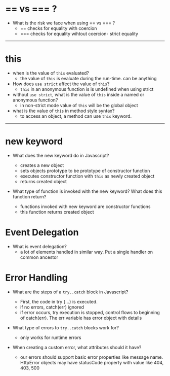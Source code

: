 # == vs === ?
- What is the risk we face when using == vs === ?
  - == checks for equality with coercion 
  - === checks for equality wihtout coercion- strict equality 
------
# this 
- when is the value of `this` evaluated?
  - the value of `this` is evaluate during the run-time. can be anything
- How does `use strict` affect the value of `this`?
  - `this` in an anonymous function is is undefined when using strict 
- without `use strict`, what is the value of `this` inside a named or anonymous function? 
  - in non-strict mode value of `this` will be the global  object  
- what is the value of `this` in method style syntax?
  - to access an object, a method can use `this` keyword. 

---

# new keyword 

- What does the new keyword do in Javascript?
  - creates a new object 
  - sets objects prototype to be prototype of constructor function
  - executes constructor function with `this` as newly created object 
  - returns created object 

- What type of function is invoked with the new keyword? What does this function return?
  - functions invoked with new keyword are constructor functions
  - this function returns created object 

# Event Delegation 
- What is event delegation? 
  - a lot of elements handled in similar way. Put a single handler on common ancestor 

# Error Handling 
- What are the steps of a `try..catch` block in Javascript?
  - First, the code in try {...} is executed.
  - if no errors, catch(err) ignored
  - if error occurs, try execution is stopped, control flows to beginning of catch(err). The err variable has error object with details 
 
- What type of errors to `try..catch` blocks work for?
  - only works for runtime errors 
- When creating a custom error, what attributes should it have?
  - our errors should support basic error properties like message name. HttpError objects may have statusCode property with value like 404, 403, 500
